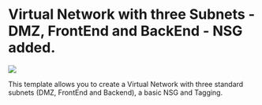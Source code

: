 # Virtual Network with three Subnets - DMZ, FrontEnd and BackEnd - NSG added.

<a href="https://portal.azure.com/#create/Microsoft.Template/uri/https%3A%2F%2Fraw.githubusercontent.com%2FMTCAtlanta%2Fazure-network-templates%2Fmaster%2Fvnet-dmz-fe-be-nsg%2Fazuredeploy.json" target="_blank">
    <img src="http://azuredeploy.net/deploybutton.png"/>
</a>

This template allows you to create a Virtual Network with three standard subnets (DMZ, FrontEnd and Backend), a basic NSG and Tagging.